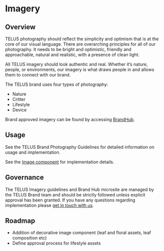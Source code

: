 # Imagery

## Overview

TELUS photography should reflect the simplicity and optimism that is at the core of our visual language. There are overarching
principles for all of our photography. It needs to be bright and optimistic, friendly and approachable, natural and realistic,
with a presence of clean light.

All TELUS imagery should look authentic and real. Whether it’s nature, people, or environments, our imagery is what draws people
in and allows them to connect with our brand.

The TELUS brand uses four types of photography:

* Nature
* Critter
* Lifestyle
* Device

Brand approved imagery can be found by accessing [BrandHub](http://brand.telus.com).

## Usage

See the TELUS Brand Photography Guidelines for detailed information on usage and implementation.

See the [Image component](ref:///components/index.html#image) for implementation details.

## Governance

The TELUS Imagery guidelines and Brand Hub microsite are managed by the TELUS Brand team and should be strictly followed
unless explicit approval has been granted. If you have any questions regarding implementation please [get in touch with us](../contact.md).

## Roadmap

* Addition of decorative image component (leaf and floral assets, leaf composition etc)
* Define approval process for lifestyle assets
